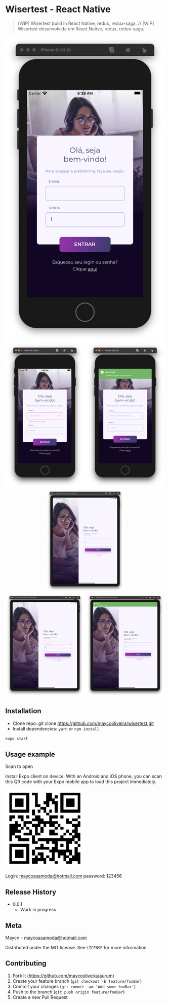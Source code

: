
# Wisertest - React Native
> [WIP] Wisertest build in React Native, redux, redux-saga.
//
> [WIP] Wisertest desenvolvida em React Native, redux, redux-saga.


<div align="center" styles="flex-direction: row;">
  <img alt="Wiser" title="#screen" src="prints/print1.png" />
</div>
<div align="center" styles="flex-direction: row;">
  <img alt="Wiser" title="#screen" width="250px" src="prints/print2.png" />
  <img alt="Wiser" title="#screen" width="250px" src="prints/print3.png" />
 </div>
 <div align="center" styles="flex-direction: row;">
  <img alt="Wiser" title="#screen" width="250px" src="prints/print4.png" />
</div>
<div align="center" styles="flex-direction: row;">
   <img alt="Wiser" title="#screen" width="250px" src="prints/print5.png" />
   <img alt="Wiser" title="#screen" width="250px" src="prints/print6.png" />
 </div>


## Installation

- Clone repo: git clone https://github.com/maycooliveira/wisertest.git
- Install dependencies: `yarn` or `npm install`
  
```sh
expo start
```

## Usage example
Scan to open

Install Expo client on device.
With an Android and iOS phone, you can scan this QR code with your Expo mobile app to load this project immediately.

  <img alt="Expo" title="#screen" width="250px" src="prints/qrcode.png" />
  
Login: maycoasamoda@hotmail.com
password: 123456
  
## Release History

* 0.0.1
    * Work in progress
    
## Meta

Mayco – maycoasamoda@hotmail.com

Distributed under the MIT license. See ``LICENSE`` for more information.
    
## Contributing

1. Fork it (<https://github.com/maycooliveira/aurum>)
2. Create your feature branch (`git checkout -b feature/fooBar`)
3. Commit your changes (`git commit -am 'Add some fooBar'`)
4. Push to the branch (`git push origin feature/fooBar`)
5. Create a new Pull Request
    
 
